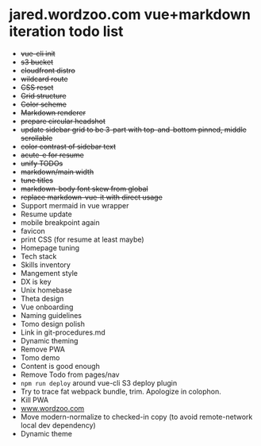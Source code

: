 # jared.wordzoo.com vue+markdown iteration todo list

- ~~vue-cli init~~
- ~~s3 bucket~~
- ~~cloudfront distro~~
- ~~wildcard route~~
- ~~CSS reset~~
- ~~Grid structure~~
- ~~Color scheme~~
- ~~Markdown renderer~~
- ~~prepare circular headshot~~
- ~~update sidebar grid to be 3-part with top-and-bottom pinned, middle scrollable~~
- ~~color contrast of sidebar text~~
- ~~acute-e for resume~~
- ~~unify TODOs~~
- ~~markdown/main width~~
- ~~tune titles~~
- ~~markdown-body font skew from global~~
- ~~replace markdown-vue-it with direct usage~~
- Support mermaid in vue wrapper
- Resume update
- mobile breakpoint again
- favicon
- print CSS (for resume at least maybe)
- Homepage tuning
- Tech stack
- Skills inventory
- Mangement style
- DX is key
- Unix homebase
- Theta design
- Vue onboarding
- Naming guidelines
- Tomo design polish
- Link in git-procedures.md
- Dynamic theming
- Remove PWA
- Tomo demo
- Content is good enough
- Remove Todo from pages/nav
- `npm run deploy` around vue-cli S3 deploy plugin
- Try to trace fat webpack bundle, trim. Apologize in colophon.
- Kill PWA
- www.wordzoo.com
- Move modern-normalize to checked-in copy (to avoid remote-network local dev dependency)
- Dynamic theme
